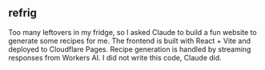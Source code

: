 ## refrig

Too many leftovers in my fridge, so I asked Claude to build a fun website to generate some recipes for me. The frontend is built with React + Vite and deployed to Cloudflare Pages. Recipe generation is handled by streaming responses from Workers AI. I did not write this code, Claude did.